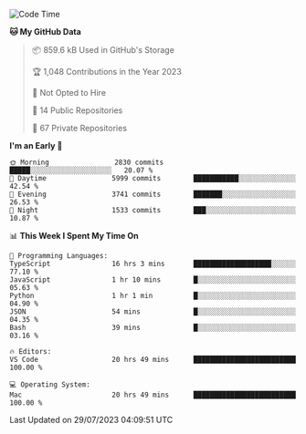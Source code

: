 <!--START_SECTION:waka-->
![Code Time](http://img.shields.io/badge/Code%20Time-4%2C391%20hrs%2014%20mins-blue)

**🐱 My GitHub Data** 

> 📦 859.6 kB Used in GitHub's Storage 
 > 
> 🏆 1,048 Contributions in the Year 2023
 > 
> 🚫 Not Opted to Hire
 > 
> 📜 14 Public Repositories 
 > 
> 🔑 67 Private Repositories 
 > 
**I'm an Early 🐤** 

```text
🌞 Morning                2830 commits        █████░░░░░░░░░░░░░░░░░░░░   20.07 % 
🌆 Daytime                5999 commits        ███████████░░░░░░░░░░░░░░   42.54 % 
🌃 Evening                3741 commits        ███████░░░░░░░░░░░░░░░░░░   26.53 % 
🌙 Night                  1533 commits        ███░░░░░░░░░░░░░░░░░░░░░░   10.87 % 
```


📊 **This Week I Spent My Time On** 

```text
💬 Programming Languages: 
TypeScript               16 hrs 3 mins       ███████████████████░░░░░░   77.10 % 
JavaScript               1 hr 10 mins        █░░░░░░░░░░░░░░░░░░░░░░░░   05.63 % 
Python                   1 hr 1 min          █░░░░░░░░░░░░░░░░░░░░░░░░   04.90 % 
JSON                     54 mins             █░░░░░░░░░░░░░░░░░░░░░░░░   04.35 % 
Bash                     39 mins             █░░░░░░░░░░░░░░░░░░░░░░░░   03.16 % 

🔥 Editors: 
VS Code                  20 hrs 49 mins      █████████████████████████   100.00 % 

💻 Operating System: 
Mac                      20 hrs 49 mins      █████████████████████████   100.00 % 
```


 Last Updated on 29/07/2023 04:09:51 UTC
<!--END_SECTION:waka-->

